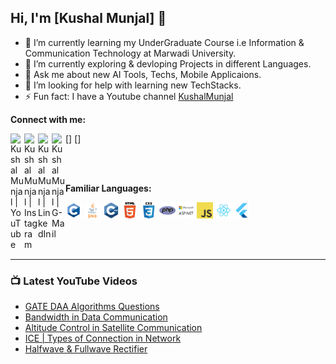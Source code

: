 ## Hi, I'm [Kushal Munjal] 👋

- 🌱 I’m currently learning my UnderGraduate Course i.e Information & Communication Technology at Marwadi University.
- 🔭 I’m currently exploring & devloping Projects in different Languages.
- 💬 Ask me about new AI Tools, Techs, Mobile Applicaions.
- 🤔 I’m looking for help with learning new TechStacks.
- ⚡ Fun fact: I have a Youtube channel [KushalMunjal][youtube]

**Connect with me:**

[<img align="left" alt="" width="22px" src="https://img.icons8.com/ultraviolet/22/000000/domain.png" />]
[<img align="left" alt="Kushal Munjal | YouTube" width="22px" src="https://img.icons8.com/color/22/000000/youtube-play.png" />][youtube]
[<img align="left" alt="Kushal Munjal | Instagram" width="22px" src="https://img.icons8.com/color/22/000000/instagram.png" />]
[<img align="left" alt="Kushal Munjal | LinkedIn" width="22px" src="https://img.icons8.com/color/22/000000/linkedin.png" />][linkedin]
[<img align="left" alt="Kushal Munjal | G-Mail" width="22px" src="https://img.icons8.com/color/22/000000/gmail.png" />][gmail]

<br />
<br />

**Familiar Languages:**

<code><img alt="C" width="26px" src="https://raw.githubusercontent.com/github/explore/80688e429a7d4ef2fca1e82350fe8e3517d3494d/topics/c/c.png" /></code>
<code><img alt="Java" width="26px" src="https://raw.githubusercontent.com/github/explore/80688e429a7d4ef2fca1e82350fe8e3517d3494d/topics/java/java.png" /></code>
<code><img alt="C++" width="26px" src="https://raw.githubusercontent.com/github/explore/80688e429a7d4ef2fca1e82350fe8e3517d3494d/topics/cpp/cpp.png" /></code>
<code><img alt="HTML5" width="26px" src="https://raw.githubusercontent.com/github/explore/80688e429a7d4ef2fca1e82350fe8e3517d3494d/topics/html/html.png" /></code>
<code><img alt="CSS3" width="26px" src="https://raw.githubusercontent.com/github/explore/80688e429a7d4ef2fca1e82350fe8e3517d3494d/topics/css/css.png" /></code>
<code><img alt="PHP" width="26px" src="https://raw.githubusercontent.com/github/explore/80688e429a7d4ef2fca1e82350fe8e3517d3494d/topics/php/php.png" /></code>
<code><img alt="ASP.NET" width="26px" src="https://raw.githubusercontent.com/github/explore/80688e429a7d4ef2fca1e82350fe8e3517d3494d/topics/aspnet/aspnet.png" /></code>
<code><img alt="JavaScript" width="26px" src="https://raw.githubusercontent.com/github/explore/80688e429a7d4ef2fca1e82350fe8e3517d3494d/topics/javascript/javascript.png" /></code>
<code><img alt="React" width="26px" src="https://raw.githubusercontent.com/github/explore/80688e429a7d4ef2fca1e82350fe8e3517d3494d/topics/react/react.png" /></code>
<code><img alt="Flutter" width="26px" src="https://raw.githubusercontent.com/github/explore/80688e429a7d4ef2fca1e82350fe8e3517d3494d/topics/flutter/flutter.png" /></code>


<br />
<br />

---

### 📺 Latest YouTube Videos 
<!-- YOUTUBE:START -->
- [GATE DAA Algorithms Questions](https://youtu.be/F9hAHRmHits?si=acxUqU_ZtOQfQvom)
- [Bandwidth in Data Communication](https://youtu.be/byH1XC-Khso?si=iyuEyTEM3nsogHzN)
- [Altitude Control in Satellite Communication](https://youtu.be/8jBFjrQXnWE?si=tterq40Iy8878OYQ)
- [ICE | Types of Connection in Network](https://youtu.be/SBPLlOIUmIc?si=n6jbWcy2PjxnfZuN)
- [Halfwave & Fullwave Rectifier](https://youtu.be/t8Rhe7DjrSg?si=RGNTKyD0uUbSXpJk)
<!-- YOUTUBE:END -->






[youtube]: http://www.youtube.com/@kushalmunjal7108
[linkedin]: https://www.linkedin.com/in/kushalmunjal
[gmail]: kushalmunjal30@gmail.com



<!--
**KushalMunjal/KushalMunjal** is a ✨ _special_ ✨ repository because its `README.md` (this file) appears on your GitHub profile.

<img align="left" alt="itzpradip's Github Stats" src="https://github-readme-stats.vercel.app/api?username=itzpradip&show_icons=true&hide_border=true" />
- 🔭 I’m currently working on ...
- 🌱 I’m currently learning ...
- 👯 I’m looking to collaborate on ...
- 🤔 I’m looking for help with ...
- 💬 Ask me about ...
- 📫 How to reach me: ...
- 😄 Pronouns: ...
- ⚡ Fun fact: ...
-->
